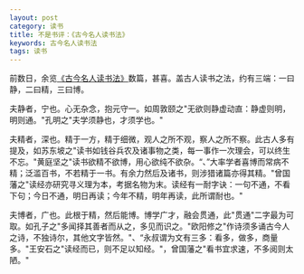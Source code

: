 ```yaml
---
layout: post
category: 读书
title: 不是书评：《古今名人读书法》
keywords: 古今名人读书法
tags: 读书
---
```


前数日，余览[《古今名人读书法》](http://book.douban.com/subject/2327354/)数篇，甚喜。盖古人读书之法，约有三端：一曰静，二曰精，三曰博。

夫静者，宁也。心无杂念，抱元守一。如周敦颐之"无欲则静虚动直：静虚则明，明则通。"孔明之"夫学须静也，才须学也。"

夫精者，深也。精于一方，精于细微，观人之所不观，察人之所不察。此古人多有提及，如苏东坡之"读书如钱谷兵农及诸事物之类，每一事作一次理会，可以终生不忘。"黄庭坚之"读书欲精不欲博，用心欲纯不欲杂。“、”大率学者喜博而常病不精；泛滥百书，不若精于一书。有余力然后及诸书，则涉猎诸篇亦得其精。"曾国藩之"读经亦研究寻义理为本，考据名物为末。读经有一耐字诀：一句不通，不看下句；今日不通，明日再读；今年不精，明年再读，此所谓耐也。"

<!--more-->

夫博者，广也。此根于精，然后能博。博学广才，融会贯通，此"贯通"二字最为可取。如孔子之"多闻择其善者而从之，多见而识之。"欧阳修之"作诗须多诵古今人之诗，不独诗尔，其他文字皆然。"、“永叔谓为文有三多：看多，做多，商量多。"王安石之"读经而已，则不足以知经。"，曾国藩之"看书宜求速，不多阅则太陋。"
